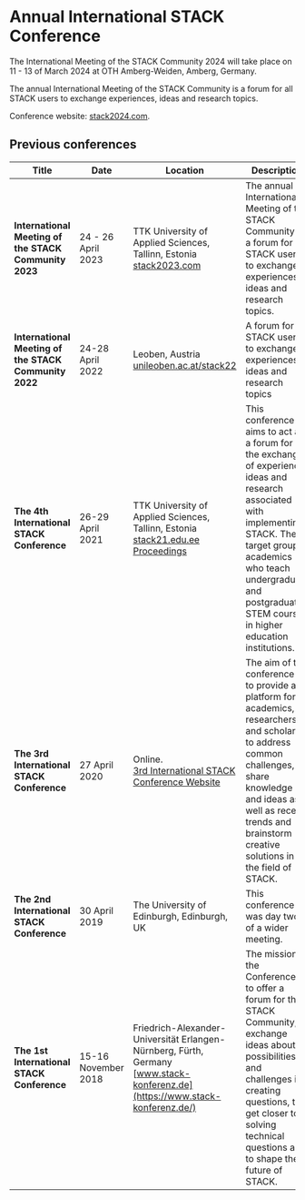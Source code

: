 # Annual International STACK Conference

The International Meeting of the STACK Community 2024 will take place on 11 - 13 of March 2024 at OTH Amberg-Weiden, Amberg, Germany.

The annual International Meeting of the STACK Community is a forum for all STACK users to exchange experiences, ideas and research topics.

Conference website: [stack2024.com](https://www.oth-aw.de/forschung/forschungsprofil/aktuelle-forschungsprojekte/ideal/stack2024/).

## Previous conferences

| Title                                                        | Date                       | Location                                                     | Description                                                  |
| ------------------------------------------------------------ | -------------------------- | ------------------------------------------------------------ | ------------------------------------------------------------ |
|**International Meeting of the STACK Community 2023**         |24 - 26 April <br>2023<br/> | TTK University of Applied Sciences, Tallinn, Estonia <br> [stack2023.com](https://stack2023.com/) | The annual International Meeting of the STACK Community is a forum for all STACK users to exchange experiences, ideas and research topics.
**International Meeting of the STACK Community 2022**        | 24-28 April <br/>2022<br/>   | Leoben, Austria<br>[unileoben.ac.at/stack22](https://www.unileoben.ac.at/stack22/) | A forum for all STACK users to exchange experiences, ideas and research topics |
| **The 4th International STACK Conference**                   | 26-29 April <br/>2021      | TTK University of Applied Sciences, Tallinn, Estonia<br>[stack21.edu.ee](https://www.stack21.edu.ee/)<br>[Proceedings](https://zenodo.org/communities/stack2021) | This conference aims to act as a forum for the exchange of experience, ideas and research associated with implementing STACK. The target group is academics who teach undergraduate and postgraduate STEM courses in higher education institutions. |
| **The 3rd International STACK Conference**                   | 27 April <br/>2020         | Online.<br/>[3rd International STACK Conference Website](https://sites.google.com/tktk.ee/27-28april2020tallinnestonia) | The aim of the conference is to provide a platform for academics, researchers, and scholars, to address common challenges, share knowledge and ideas as well as recent trends and brainstorm creative solutions in the field of STACK. |
| **The 2nd International STACK Conference**                   | 30 April <br/>2019         | The University of Edinburgh, Edinburgh, UK | This conference was day two of a wider meeting. |
| **The 1st International STACK Conference**                   | 15-16 November <br/>2018   | Friedrich-Alexander-Universität Erlangen-Nürnberg, Fürth, Germany<br>[www.stack-konferenz.de](https://www.stack-konferenz.de/) | The mission of the Conference is to offer a forum for the STACK Community, to exchange ideas about possibilities and challenges in creating questions, to get closer to solving technical questions and to shape the future of STACK. |

